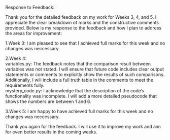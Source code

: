 Response to Feedback:

Thank you for the detailed feedback on my work for Weeks 3, 4, and 5. I appreciate the clear breakdown of marks and the constructive comments provided. Below is my response to the feedback and how I plan to address the areas for improvement:

1.Week 3:
   I am pleased to see that I achieved full marks for this week and no changes was neccessary.

2.Week 4:  
   variables.py:
     The feedback notes that the comparison result between variables was not stated. I will ensure that future code includes clear output statements or comments to explicitly show the results of such comparisons. Additionally, I will include a full truth table in the comments to meet the requirements fully.  
   mystery_code.py:
     I acknowledge that the description of the code’s functionality was incomplete. I will add a more detailed pseudocode that shows the numbers are between 1 and 6.

3.Week 5:
   I am happy to have achieved full marks for this week and no changes was neccessary.

Thank you again for the feedback. I will use it to improve my work and aim for even better results in the coming weeks.  
